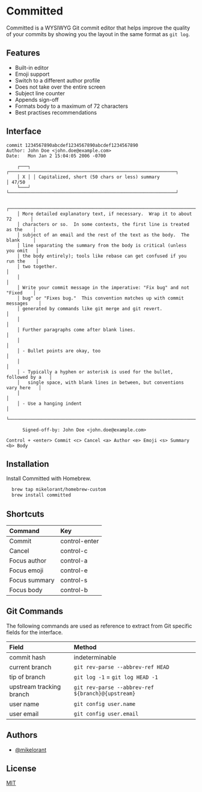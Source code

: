 # Committed

Committed is a WYSIWYG Git commit editor that helps improve the
quality of your commits by showing you the layout in the same format
as `git log`.

## Features

- Built-in editor
- Emoji support
- Switch to a different author profile
- Does not take over the entire screen
- Subject line counter
- Appends sign-off
- Formats body to a maximum of 72 characters
- Best practises recommendations

## Interface

```
commit 1234567890abcdef1234567890abcdef1234567890
Author: John Doe <john.doe@example.com>
Date:   Mon Jan 2 15:04:05 2006 -0700

    ┌───┐ ┌──────────────────────────────────────────────────────────────┐
    │ X │ │ Capitalized, short (50 chars or less) summary                │ 47/50
    └───┘ └──────────────────────────────────────────────────────────────┘

    ┌──────────────────────────────────────────────────────────────────────────┐
    │ More detailed explanatory text, if necessary.  Wrap it to about 72       │
    │ characters or so.  In some contexts, the first line is treated as the    │
    │ subject of an email and the rest of the text as the body.  The blank     │
    │ line separating the summary from the body is critical (unless you omit   │
    │ the body entirely); tools like rebase can get confused if you run the    │
    │ two together.                                                            │
    │                                                                          │
    │ Write your commit message in the imperative: "Fix bug" and not "Fixed    │
    │ bug" or "Fixes bug."  This convention matches up with commit messages    │
    │ generated by commands like git merge and git revert.                     │
    │                                                                          │
    │ Further paragraphs come after blank lines.                               │
    │                                                                          │
    │ - Bullet points are okay, too                                            │
    │                                                                          │
    │ - Typically a hyphen or asterisk is used for the bullet, followed by a   │
    │   single space, with blank lines in between, but conventions vary here   │
    │                                                                          │
    │ - Use a hanging indent                                                   │
    └──────────────────────────────────────────────────────────────────────────┘

      Signed-off-by: John Doe <john.doe@example.com>

Control + <enter> Commit <c> Cancel <a> Author <e> Emoji <s> Summary <b> Body
```

## Installation

Install Committed with Homebrew.

```bash
  brew tap mikelorant/homebrew-custom
  brew install committed
```

## Shortcuts

| Command       | Key           |
|:--------------|:--------------|
| Commit        | control-enter |
| Cancel        | control-c     |
| Focus author  | control-a     |
| Focus emoji   | control-e     |
| Focus summary | control-s     |
| Focus body    | control-b     |

## Git Commands

The following commands are used as reference to extract from Git specific fields for the interface.

| Field                    | Method                                            |
| :----------------------- | :------------------------------------------------ |
| commit hash              | indeterminable                                    |
| current branch           | `git rev-parse --abbrev-ref HEAD`                 |
| tip of branch            | `git log -1` = `git log HEAD -1`                  |
| upstream tracking branch | `git rev-parse --abbrev-ref ${branch}@{upstream}` |
| user name                | `git config user.name`                            |
| user email               | `git config user.email`                           |

## Authors

- [@mikelorant](https://www.github.com/mikelorant)

## License

[MIT](https://choosealicense.com/licenses/mit/)
